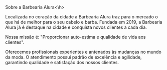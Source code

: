 <h>Sobre a Barbearia Alura<\h>

Localizada no coração da cidade a Barbearia Alura traz para o mercado o que há de melhor para o seu cabelo e barba.
 Fundada em 2019, a Barbearia Alura já é destaque na cidade e conquista novos clientes a cada dia.

Nossa missão é: "Proporcionar auto-estima e qualidade de vida aos clientes".

Oferecemos profissionais experientes e antenados às mudanças no mundo da moda. 
O atendimento possui padrão de excelência e agilidade, garantindo qualidade e satisfação dos nossos clientes.